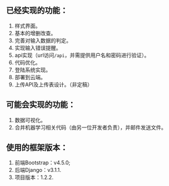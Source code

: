 ## 已经实现的功能：
1. 样式界面。
2. 基本的增删改查。
3. 完善对输入数据的判定。
4. 实现输入错误提醒。
5. api实现（url访问`/api`，并需提供用户名和密码进行验证）。
6. 代码优化。
7. 登陆系统实现。
8. 部署到云端。
9. 上传API及上传表设计。（非定稿）
## 可能会实现的功能：
1. 数据可视化。
2. 合并机器学习相关代码（由另一位开发者负责），并邮件发送文件。  
## 使用的框架版本：
1. 前端Bootstrap：v4.5.0;
2. 后端Django：v3.1.1. 
3. 项目版本：1.2.2.  
